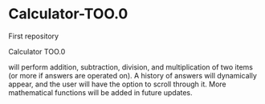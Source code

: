 # Calculator-TOO.0
First repository

Calculator TOO.0

will perform addition, subtraction, division, and multiplication of two items (or more if answers are operated on). A history of answers will dynamically appear, and the user will have the option to scroll through it. More mathematical functions will be added in future updates.
